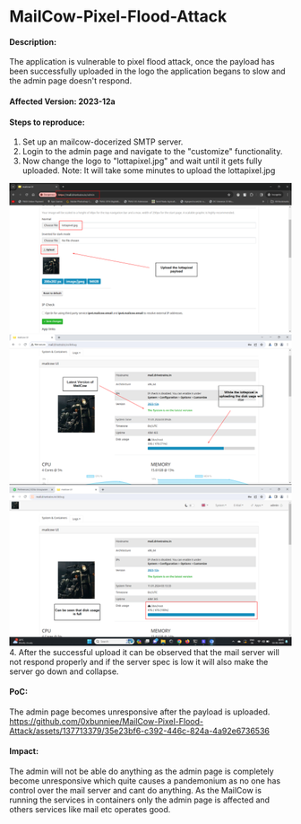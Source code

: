 # MailCow-Pixel-Flood-Attack
#### Description:
The application is vulnerable to pixel flood attack, once the payload has been successfully uploaded in the logo the application begans to slow and the admin page doesn't respond.

#### Affected Version: 2023-12a

#### Steps to reproduce:
1. Set up an mailcow-docerized SMTP server.
2. Login to the admin page and navigate to the "customize" functionality.
3. Now change the logo to "lottapixel.jpg" and wait until it gets fully uploaded. Note: It will take some minutes to upload the lottapixel.jpg
  <img src="POC-1.png"/>
  <img src="POC-2.png"/>
  <img src="POC-3.png"/>
4. After the successful upload it can be observed that the mail server will not respond properly and if the server spec is low it will also make the server go down and collapse.



#### PoC:
The admin page becomes unresponsive after the payload is uploaded.
https://github.com/0xbunniee/MailCow-Pixel-Flood-Attack/assets/137713379/35e23bf6-c392-446c-824a-4a92e6736536


#### Impact:
The admin will not be able do anything as the admin page is completely become unresponsive which quite causes a pandemonium as no one has control over the mail server and cant do anything. As the MailCow is running the services in containers only the admin page is affected and others services like mail etc operates good. 
